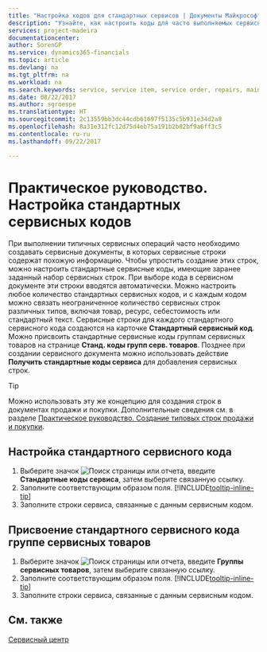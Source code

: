 ```yaml
---
title: "Настройка кодов для стандартных сервисов | Документы Майкрософт"
description: "Узнайте, как настроить коды для часто выполняемых сервисных работ."
services: project-madeira
documentationcenter: 
author: SorenGP
ms.service: dynamics365-financials
ms.topic: article
ms.devlang: na
ms.tgt_pltfrm: na
ms.workload: na
ms.search.keywords: service, service item, service order, repairs, maintenance
ms.date: 08/22/2017
ms.author: sgroespe
ms.translationtype: HT
ms.sourcegitcommit: 2c13559bb3dc44cdb61697f5135c5b931e34d2a8
ms.openlocfilehash: 8a31e312fc12d75d4eb75a191b2b82bf9a6ff3c5
ms.contentlocale: ru-ru
ms.lasthandoff: 09/22/2017

---
```


# <a name="how-to-set-up-standard-service-codes"></a>Практическое руководство. Настройка стандартных сервисных кодов
При выполнении типичных сервисных операций часто необходимо создавать сервисные документы, в которых сервисные строки содержат похожую информацию. Чтобы упростить создание этих строк, можно настроить стандартные сервисные коды, имеющие заранее заданный набор сервисных строк. При выборе кода в сервисном документе эти строки вводятся автоматически. Можно настроить любое количество стандартных сервисных кодов, и с каждым кодом можно связать неограниченное количество сервисных строк различных типов, включая товар, ресурс, себестоимость или стандартный текст. Сервисные строки для каждого стандартного сервисного кода создаются на карточке **Стандартный сервисный код**. Можно присвоить стандартные сервисные коды группам сервисных товаров на странице **Станд. коды групп серв. товаров**. Позднее при создании сервисного документа можно использовать действие **Получить стандартные коды сервиса** для добавления сервисных строк.  
  
> [!Tip]
>  Можно использовать эту же концепцию для создания строк в документах продажи и покупки. Дополнительные сведения см. в разделе [Практическое руководство. Создание типовых строк продажи и покупки](sales-how-work-standard-lines.md).    
  
## <a name="to-set-up-a-standard-service-code"></a>Настройка стандартного сервисного кода    
1. Выберите значок ![Поиск страницы или отчета](media/ui-search/search_small.png "Значок поиска страницы или отчета"), введите **Стандартные коды сервиса**, затем выберите связанную ссылку.  
2. Заполните соответствующим образом поля. [!INCLUDE[tooltip-inline-tip](includes/tooltip-inline-tip_md.md)]  
4. Заполните строки сервиса, связанные с данным сервисным кодом.  

## <a name="to-assign-a-standard-service-code-to-a-service-item-group"></a>Присвоение стандартного сервисного кода группе сервисных товаров
1. Выберите значок ![Поиск страницы или отчета](media/ui-search/search_small.png "Значок поиска страницы или отчета"), введите **Группы сервисных товаров**, затем выберите связанную ссылку.  
2. Заполните соответствующим образом поля. [!INCLUDE[tooltip-inline-tip](includes/tooltip-inline-tip_md.md)]
3. Заполните строки сервиса, связанные с данным сервисным кодом.  

## <a name="see-also"></a>См. также
[Сервисный центр](service-service.md)
